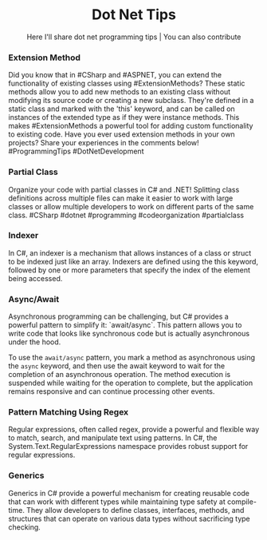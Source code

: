 <p><h1 align="center">Dot Net Tips</h1></p>
<p align="center">Here I'll share dot net programming tips | You can also contribute</p>

### Extension Method
<p>Did you know that in #CSharp and #ASPNET, you can extend the functionality of existing classes using #ExtensionMethods? These static methods allow you to add new methods to an existing class without modifying its source code or creating a new subclass. They're defined in a static class and marked with the 'this' keyword, and can be called on instances of the extended type as if they were instance methods. This makes #ExtensionMethods a powerful tool for adding custom functionality to existing code. Have you ever used extension methods in your own projects? Share your experiences in the comments below! #ProgrammingTips #DotNetDevelopment</p>

### Partial Class
<p>Organize your code with partial classes in C# and .NET! Splitting class definitions across multiple files can make it easier to work with large classes or allow multiple developers to work on different parts of the same class. #CSharp #dotnet #programming #codeorganization #partialclass</p>

### Indexer
<p>In C#, an indexer is a mechanism that allows instances of a class or struct to be indexed just like an array. Indexers are defined using the this keyword, followed by one or more parameters that specify the index of the element being accessed.</p>

### Async/Await
<p>Asynchronous programming can be challenging, but C# provides a powerful pattern to simplify it: `await/async`. This pattern allows you to write code that looks like synchronous code but is actually asynchronous under the hood.

To use the `await/async` pattern, you mark a method as asynchronous using the `async` keyword, and then use the await keyword to wait for the completion of an asynchronous operation. The method execution is suspended while waiting for the operation to complete, but the application remains responsive and can continue processing other events.</p>

### Pattern Matching Using Regex
<p>Regular expressions, often called regex, provide a powerful and flexible way to match, search, and manipulate text using patterns. In C#, the System.Text.RegularExpressions namespace provides robust support for regular expressions.</p>

### Generics
<p>Generics in C# provide a powerful mechanism for creating reusable code that can work with different types while maintaining type safety at compile-time. They allow developers to define classes, interfaces, methods, and structures that can operate on various data types without sacrificing type checking.</p>
